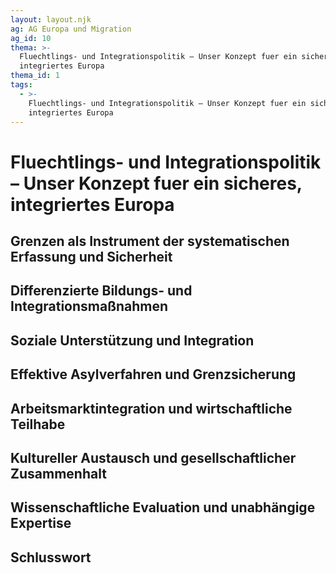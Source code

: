 ```yaml
---
layout: layout.njk
ag: AG Europa und Migration
ag_id: 10
thema: >-
  Fluechtlings- und Integrationspolitik – Unser Konzept fuer ein sicheres,
  integriertes Europa
thema_id: 1
tags:
  - >-
    Fluechtlings- und Integrationspolitik – Unser Konzept fuer ein sicheres,
    integriertes Europa
---
```

# Fluechtlings- und Integrationspolitik – Unser Konzept fuer ein sicheres, integriertes Europa

## Grenzen als Instrument der systematischen Erfassung und Sicherheit


## Differenzierte Bildungs- und Integrationsmaßnahmen


## Soziale Unterstützung und Integration


## Effektive Asylverfahren und Grenzsicherung


## Arbeitsmarktintegration und wirtschaftliche Teilhabe


## Kultureller Austausch und gesellschaftlicher Zusammenhalt


## Wissenschaftliche Evaluation und unabhängige Expertise


## Schlusswort

